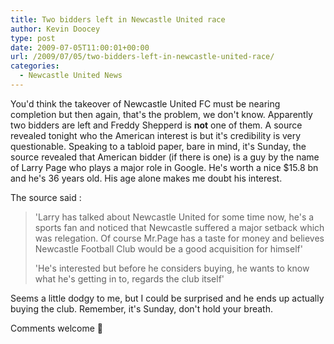 ```yaml
---
title: Two bidders left in Newcastle United race
author: Kevin Doocey
type: post
date: 2009-07-05T11:00:01+00:00
url: /2009/07/05/two-bidders-left-in-newcastle-united-race/
categories:
  - Newcastle United News
---
```


You'd think the takeover of Newcastle United FC must be nearing completion but then again, that's the problem, we don't know. Apparently two bidders are left and Freddy Shepperd is **not** one of them. A source revealed tonight who the American interest is but it's credibility is very questionable. Speaking to a tabloid paper, bare in mind, it's Sunday, the source revealed that American bidder (if there is one) is a guy by the name of Larry Page who plays a major role in Google. He's worth a nice $15.8 bn and he's 36 years old. His age alone makes me doubt his interest.

The source said :

> 'Larry has talked about Newcastle United for some time now, he's a sports fan and noticed that Newcastle suffered a major setback which was relegation. Of course Mr.Page has a taste for money and believes Newcastle Football Club would be a good acquisition for himself'
>
> 'He's interested but before he considers buying, he wants to know what he's getting in to, regards the club itself'

Seems a little dodgy to me, but I could be surprised and he ends up actually buying the club. Remember, it's Sunday, don't hold your breath.

Comments welcome 🙂
